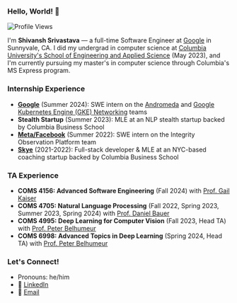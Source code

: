 ### Hello, World! 👋

![Profile Views](https://komarev.com/ghpvc/?username=ShivanshSrivastava1)

I'm **Shivansh Srivastava** — a full-time Software Engineer at [Google](https://about.google) in Sunnyvale, CA. I did my undergrad in computer science at [Columbia University's School of Engineering and Applied Science](https://www.engineering.columbia.edu/) (May 2023), and I'm currently pursuing my master's in computer science through Columbia's MS Express program.

### Internship Experience
- **[Google](https://about.google)** (Summer 2024): SWE intern on the [Andromeda](https://research.google/pubs/andromeda-performance-isolation-and-velocity-at-scale-in-cloud-network-virtualization/) and [Google Kubernetes Engine (GKE) Networking](https://cloud.google.com/kubernetes-engine) teams
- **Stealth Startup** (Summer 2023): MLE at an NLP stealth startup backed by Columbia Business School
- **[Meta/Facebook](https://about.meta.com)** (Summer 2022): SWE intern on the Integrity Observation Platform team
- **[Skye](https://joinskye.com)** (2021-2022): Full-stack developer & MLE at an NYC-based coaching startup backed by Columbia Business School

### TA Experience
- **COMS 4156: Advanced Software Engineering** (Fall 2024) with [Prof. Gail Kaiser](https://www.cs.columbia.edu/~kaiser/)
- **COMS 4705: Natural Language Processing** (Fall 2022, Spring 2023, Summer 2023, Spring 2024) with [Prof. Daniel Bauer](https://www.cs.columbia.edu/~bauer/)
- **COMS 4995: Deep Learning for Computer Vision** (Fall 2023, Head TA) with [Prof. Peter Belhumeur](https://www.peternbelhumeur.com)
- **COMS 6998: Advanced Topics in Deep Learning** (Spring 2024, Head TA) with [Prof. Peter Belhumeur](https://www.peternbelhumeur.com)

### Let's Connect!
- Pronouns: he/him  
- 🔗 [LinkedIn](https://linkedin.com/in/shivansh-srivastava-cs001/)  
- 📧 [Email](mailto:ss5945@columbia.edu)
